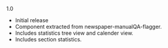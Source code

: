 1.0
* Initial release
* Component extracted from newspaper-manualQA-flagger.
* Includes statistics tree view and calender view.
* Includes section statistics.

